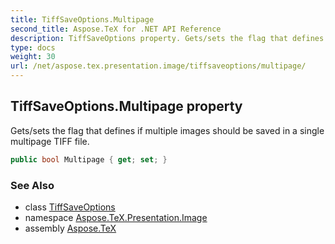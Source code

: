 ```yaml
---
title: TiffSaveOptions.Multipage
second_title: Aspose.TeX for .NET API Reference
description: TiffSaveOptions property. Gets/sets the flag that defines if multiple images should be saved in a single multipage TIFF file
type: docs
weight: 30
url: /net/aspose.tex.presentation.image/tiffsaveoptions/multipage/
---
```

## TiffSaveOptions.Multipage property

Gets/sets the flag that defines if multiple images should be saved in a single multipage TIFF file.

```csharp
public bool Multipage { get; set; }
```

### See Also

* class [TiffSaveOptions](../)
* namespace [Aspose.TeX.Presentation.Image](../../tiffsaveoptions/)
* assembly [Aspose.TeX](../../../)


